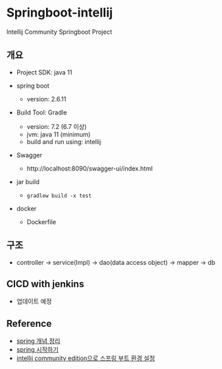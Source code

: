 # Springboot-intellij

Intellij Community Springboot Project

## 개요
- Project SDK: java 11

- spring boot
    - version: 2.6.11

- Build Tool: Gradle
    - version: 7.2 (6.7 이상)
    - jvm: java 11 (minimum)
    - build and run using: intellij
    
- Swagger
    - http://localhost:8090/swagger-ui/index.html
    
- jar build
    - ```gradlew build -x test```

- docker
    - Dockerfile

## 구조
- controller -> service(Impl) -> dao(data access object) -> mapper -> db

## CICD with jenkins
- 업데이트 예정

## Reference
- [spring 개념 정리](https://melonicedlatte.com/2021/07/11/174700.html)
- [spring 시작하기](https://velog.io/@savernet/Intellij-%EB%A1%9C-Spring-boot-%EA%B0%9C%EB%B0%9C%ED%95%98%EA%B8%B0)
- [intellij community edition으로 스프링 부트 환경 설정](https://goodteacher.tistory.com/342)
 
